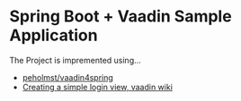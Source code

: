 Spring Boot + Vaadin Sample Application
====

The Project is impremented using...

- [peholmst/vaadin4spring](https://github.com/peholmst/vaadin4spring)
- [Creating a simple login view, vaadin wiki](https://vaadin.com/wiki/-/wiki/Main/Creating%20a%20simple%20login%20view)